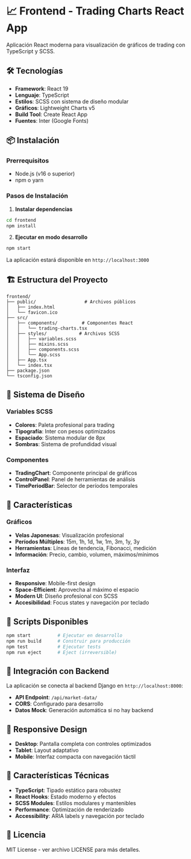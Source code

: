 # 📈 Frontend - Trading Charts React App

Aplicación React moderna para visualización de gráficos de trading con TypeScript y SCSS.

## 🛠️ Tecnologías

- **Framework**: React 19
- **Lenguaje**: TypeScript
- **Estilos**: SCSS con sistema de diseño modular
- **Gráficos**: Lightweight Charts v5
- **Build Tool**: Create React App
- **Fuentes**: Inter (Google Fonts)

## 📦 Instalación

### Prerrequisitos

- Node.js (v16 o superior)
- npm o yarn

### Pasos de Instalación

1. **Instalar dependencias**

```bash
cd frontend
npm install
```

2. **Ejecutar en modo desarrollo**

```bash
npm start
```

La aplicación estará disponible en `http://localhost:3000`

## 🏗️ Estructura del Proyecto

```
frontend/
├── public/                  # Archivos públicos
│   ├── index.html
│   └── favicon.ico
├── src/
│   ├── components/         # Componentes React
│   │   └── trading-charts.tsx
│   ├── styles/            # Archivos SCSS
│   │   ├── variables.scss
│   │   ├── mixins.scss
│   │   ├── components.scss
│   │   └── App.scss
│   ├── App.tsx
│   └── index.tsx
├── package.json
└── tsconfig.json
```

## 🎨 Sistema de Diseño

### Variables SCSS

- **Colores**: Paleta profesional para trading
- **Tipografía**: Inter con pesos optimizados
- **Espaciado**: Sistema modular de 8px
- **Sombras**: Sistema de profundidad visual

### Componentes

- **TradingChart**: Componente principal de gráficos
- **ControlPanel**: Panel de herramientas de análisis
- **TimePeriodBar**: Selector de períodos temporales

## 🔧 Características

### Gráficos

- **Velas Japonesas**: Visualización profesional
- **Períodos Múltiples**: 15m, 1h, 1d, 1w, 1m, 3m, 1y, 3y
- **Herramientas**: Líneas de tendencia, Fibonacci, medición
- **Información**: Precio, cambio, volumen, máximos/mínimos

### Interfaz

- **Responsive**: Mobile-first design
- **Space-Efficient**: Aprovecha al máximo el espacio
- **Modern UI**: Diseño profesional con SCSS
- **Accesibilidad**: Focus states y navegación por teclado

## 🚀 Scripts Disponibles

```bash
npm start          # Ejecutar en desarrollo
npm run build      # Construir para producción
npm test           # Ejecutar tests
npm run eject      # Eject (irreversible)
```

## 🔗 Integración con Backend

La aplicación se conecta al backend Django en `http://localhost:8000`:

- **API Endpoint**: `/api/market-data/`
- **CORS**: Configurado para desarrollo
- **Datos Mock**: Generación automática si no hay backend

## 📱 Responsive Design

- **Desktop**: Pantalla completa con controles optimizados
- **Tablet**: Layout adaptativo
- **Mobile**: Interfaz compacta con navegación táctil

## 🎯 Características Técnicas

- **TypeScript**: Tipado estático para robustez
- **React Hooks**: Estado moderno y efectos
- **SCSS Modules**: Estilos modulares y mantenibles
- **Performance**: Optimización de renderizado
- **Accessibility**: ARIA labels y navegación por teclado

## 📝 Licencia

MIT License - ver archivo LICENSE para más detalles.
